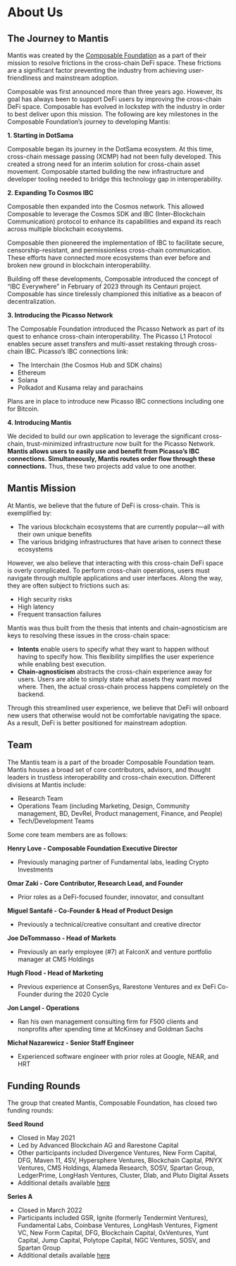 # About Us

## The Journey to Mantis

Mantis was created by the [Composable Foundation](https://www.composablefoundation.com/) as a part of their mission to resolve frictions in the cross-chain DeFi space. These frictions are a significant factor preventing the industry from achieving user-friendliness and mainstream adoption.

Composable was first announced more than three years ago. However, its goal has always been to support DeFi users by improving the cross-chain DeFi space. Composable has evolved in lockstep with the industry in order to best deliver upon this mission. The following are key milestones in the Composable Foundation’s journey to developing Mantis:

**1\. Starting in DotSama**

Composable began its journey in the DotSama ecosystem. At this time, cross-chain message passing (XCMP) had not been fully developed. This created a strong need for an interim solution for cross-chain asset movement. Composable started building the new infrastructure and developer tooling needed to bridge this technology gap in interoperability.

**2\. Expanding To Cosmos IBC**

Composable then expanded into the Cosmos network. This allowed Composable to leverage the Cosmos SDK and IBC (Inter-Blockchain Communication) protocol to enhance its capabilities and expand its reach across multiple blockchain ecosystems.

Composable then pioneered the implementation of IBC to facilitate secure, censorship-resistant, and permissionless cross-chain communication. These efforts have connected more ecosystems than ever before and broken new ground in blockchain interoperability.

Building off these developments, Composable introduced the concept of “IBC Everywhere” in February of 2023 through its Centauri project. Composable has since tirelessly championed this initiative as a beacon of decentralization.

**3\. Introducing the Picasso Network**

The Composable Foundation introduced the Picasso Network as part of its quest to enhance cross-chain interoperability. The Picasso L1 Protocol enables secure asset transfers and multi-asset restaking through cross-chain IBC. Picasso’s IBC connections link:

- The Interchain (the Cosmos Hub and SDK chains)
- Ethereum
- Solana
- Polkadot and Kusama relay and parachains

Plans are in place to introduce new Picasso IBC connections including one for Bitcoin.

**4\. Introducing Mantis**

We decided to build our own application to leverage the significant cross-chain, trust-minimized infrastructure now built for the Picasso Network. **Mantis allows users to easily use and benefit from Picasso’s IBC connections. Simultaneously, Mantis routes order flow through these connections.** Thus, these two projects add value to one another.

## Mantis Mission

At Mantis, we believe that the future of DeFi is cross-chain. This is exemplified by:

- The various blockchain ecosystems that are currently popular—all with their own unique benefits
- The various bridging infrastructures that have arisen to connect these ecosystems

However, we also believe that interacting with this cross-chain DeFi space is overly complicated. To perform cross-chain operations, users must navigate through multiple applications and user interfaces. Along the way, they are often subject to frictions such as:

- High security risks
- High latency
- Frequent transaction failures

Mantis was thus built from the thesis that intents and chain-agnosticism are keys to resolving these issues in the cross-chain space:

- **Intents** enable users to specify what they want to happen without having to specify how. This flexibility simplifies the user experience while enabling best execution.
- **Chain-agnosticism** abstracts the cross-chain experience away for users. Users are able to simply state what assets they want moved where. Then, the actual cross-chain process happens completely on the backend.

Through this streamlined user experience, we believe that DeFi will onboard new users that otherwise would not be comfortable navigating the space. As a result, DeFi is better positioned for mainstream adoption.

## Team

The Mantis team is a part of the broader Composable Foundation team. Mantis houses a broad set of core contributors, advisors, and thought leaders in trustless interoperability and cross-chain execution. Different divisions at Mantis include:

- Research Team
- Operations Team (including Marketing, Design, Community management, BD, DevRel, Product management, Finance, and People)
- Tech/Development Teams

Some core team members are as follows:

**Henry Love - Composable Foundation Executive Director**

- Previously managing partner of Fundamental labs, leading Crypto Investments

**Omar Zaki - Core Contributor, Research Lead, and Founder**

- Prior roles as a DeFi-focused founder, innovator, and consultant

**Miguel Santafé - Co-Founder & Head of Product Design**

- Previously a technical/creative consultant and creative director

**Joe DeTommasso - Head of Markets**

- Previously an early employee (#7) at FalconX and venture portfolio manager at CMS Holdings

**Hugh Flood - Head of Marketing**

- Previous experience at ConsenSys, Rarestone Ventures and ex DeFi Co-Founder during the 2020 Cycle

**Jon Langel - Operations**

- Ran his own management consulting firm for F500 clients and nonprofits after spending time at McKinsey and Goldman Sachs

**Michał Nazarewicz - Senior Staff Engineer**

- Experienced software engineer with prior roles at Google, NEAR, and HRT

## Funding Rounds

The group that created Mantis, Composable Foundation, has closed two funding rounds:

**Seed Round**

- Closed in May 2021
- Led by Advanced Blockchain AG and Rarestone Capital
- Other participants included Divergence Ventures, New Form Capital, DFG, Maven 11, 4SV, Hypersphere Ventures, Blockchain Capital, PNYX Ventures, CMS Holdings, Alameda Research, SOSV, Spartan Group, LedgerPrime, LongHash Ventures, Cluster, Dlab, and Pluto Digital Assets
- Additional details available [here](https://composablefi.medium.com/composable-finance-closes-7-million-funding-round-with-strategic-investors-69db8d099384)

**Series A**

- Closed in March 2022
- Participants included GSR, Ignite (formerly Tendermint Ventures), Fundamental Labs, Coinbase Ventures, LongHash Ventures, Figment VC, New Form Capital, DFG, Blockchain Capital, 0xVentures, Yunt Capital, Jump Capital, Polytope Capital, NGC Ventures, SOSV, and Spartan Group
- Additional details available [here](https://composablefi.medium.com/composable-finance-raises-32-million-in-series-a-39e70aeff23a)
